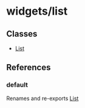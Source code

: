# widgets/list

## Classes

- [List](widgets.list.Class.List.md)

## References

### default

Renames and re-exports [List](widgets.list.Class.List.md)
